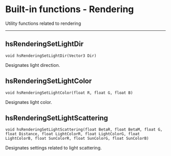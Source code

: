 
# Built-in functions - Rendering

Utility functions related to rendering

***

## hsRenderingSetLightDir

`void hsRenderingSetLightDir(Vector3 Dir)`

Designates light direction.

## hsRenderingSetLightColor

`void hsRenderingSetLightColor(float R, float G, float B)`

Designates light color.

## hsRenderingSetLightScattering

`void hsRenderingSetLightScattering(float BetaR, float BetaM, float G, float Distance, float LightColorR, float LightColorG, float LightColorB, float SunColorR, float SunColorG, float SunColorB)`

Designates settings related to light scattering.
